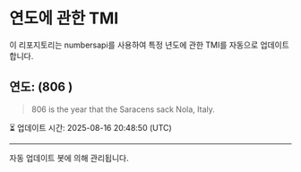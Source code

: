 
# 연도에 관한 TMI

이 리포지토리는 numbersapi를 사용하여 특정 년도에 관한 TMI를 자동으로 업데이트합니다.

## 연도: (806 )
> 806 is the year that the Saracens sack Nola, Italy.

⏳ 업데이트 시간: 2025-08-16 20:48:50 (UTC)

---
자동 업데이트 봇에 의해 관리됩니다.
